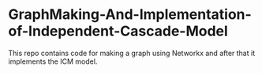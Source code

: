 # GraphMaking-And-Implementation-of-Independent-Cascade-Model
This repo contains code for making a graph using Networkx and after that it implements the ICM model.
